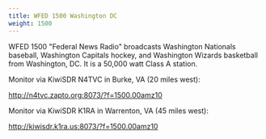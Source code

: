 ```yaml
---
title: WFED 1500 Washington DC
weight: 1500
---
```

WFED 1500 "Federal News Radio" broadcasts 
Washington Nationals baseball,
Washington Capitals hockey, and
Washington Wizards basketball from
Washington, DC. It is a 50,000 watt Class A station.

<!--more-->

Monitor via KiwiSDR N4TVC in Burke, VA (20 miles west):

http://n4tvc.zapto.org:8073/?f=1500.00amz10

Monitor via KiwiSDR K1RA in Warrenton, VA (45 miles west):

http://kiwisdr.k1ra.us:8073/?f=1500.00amz10
